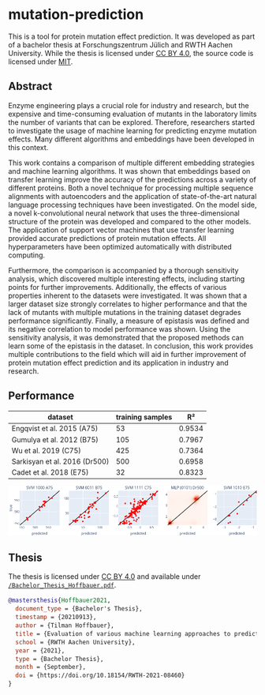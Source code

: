 # mutation-prediction

This is a tool for protein mutation effect prediction.
It was developed as part of a bachelor thesis at Forschungszentrum Jülich and RWTH Aachen University.
While the thesis is licensed under [CC BY 4.0](https://creativecommons.org/licenses/by/4.0/), the source code is licensed under [MIT](/LICENSE).

## Abstract
Enzyme engineering plays a crucial role for industry and research, but the expensive and time-consuming evaluation of mutants in the laboratory limits the number of variants that can be explored.
Therefore, researchers started to investigate the usage of machine learning for predicting enzyme mutation effects.
Many different algorithms and embeddings have been developed in this context.

This work contains a comparison of multiple different embedding strategies and machine learning algorithms.
It was shown that embeddings based on transfer learning improve the accuracy of the predictions across a variety of different proteins.
Both a novel technique for processing multiple sequence alignments with autoencoders and the application of state-of-the-art natural language processing techniques have been investigated.
On the model side, a novel k-convolutional neural network that uses the three-dimensional structure of the protein was developed and compared to the other models.
The application of support vector machines that use transfer learning provided accurate predictions of protein mutation effects.
All hyperparameters have been optimized automatically with distributed computing.

Furthermore, the comparison is accompanied by a thorough sensitivity analysis, which discovered multiple interesting effects, including starting points for further improvements.
Additionally, the effects of various properties inherent to the datasets were investigated.
It was shown that a larger dataset size strongly correlates to higher performance and that the lack of mutants with multiple mutations in the training dataset degrades performance significantly.
Finally, a measure of epistasis was defined and its negative correlation to model performance was shown.
Using the sensitivity analysis, it was demonstrated that the proposed methods can learn some of the epistasis in the dataset.
In conclusion, this work provides multiple contributions to the field which will aid in further improvement of protein mutation effect prediction and its application in industry and research.

## Performance
|dataset                       |training samples|R²    |
|------------------------------|----------------|------|
|Engqvist et al. 2015 (A75)    |              53|0.9534|
|Gumulya et al. 2012 (B75)     |             105|0.7967|
|Wu et al. 2019 (C75)          |             425|0.7364|
|Sarkisyan et al. 2016 (Dr500) |             500|0.6958|
|Cadet et al. 2018 (E75)       |              32|0.8323|

![correlation plots](images/correlation-regression.png)

## Thesis
The thesis is licensed under [CC BY 4.0](https://creativecommons.org/licenses/by/4.0/) and available under [`/Bachelor_Thesis_Hoffbauer.pdf`](/Bachelor_Thesis_Hoffbauer.pdf).

```bibtex
@mastersthesis{Hoffbauer2021,
  document_type = {Bachelor's Thesis},
  timestamp = {20210913},
  author = {Tilman Hoffbauer},
  title = {Evaluation of various machine learning approaches to predicting enzyme mutation data},
  school = {RWTH Aachen University},
  year = {2021},
  type = {Bachelor Thesis},
  month = {September},
  doi = {https://doi.org/10.18154/RWTH-2021-08460}
}
```
